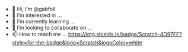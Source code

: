 - 👋 Hi, I’m @gabfoll
- 👀 I’m interested in ...
- 🌱 I’m currently learning ...
- 💞️ I’m looking to collaborate on ...
- 📫 How to reach me ...
https://img.shields.io/badge/Scratch-4D97FF?style=for-the-badge&logo=Scratch&logoColor=white
